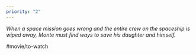 ```yaml
---
priority: "2"
---
```


*When a space mission goes wrong and the entire crew on the spaceship is wiped away, Monte must find ways to save his daughter and himself.*

#movie/to-watch